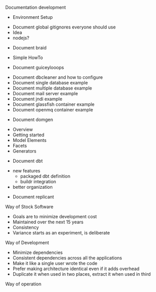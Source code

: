Documentation development

* Environment Setup
 - Document global gitignores everyone should use
 - Idea
 - nodejs?

* Document braid
 - Simple HowTo

* Document guiceylooops
 - Document dbcleaner and how to configure
 - Document single database example
 - Document multiple database example
 - Document mail server example
 - Document jndi example
 - Document glassfish container example
 - Document openmq container example

* Document domgen
 - Overview
 - Getting started
 - Model Elements
 - Facets
 - Generators

* Document dbt
 - new features
    - packaged dbt definition
    - buildr integration
 - better organization    

* Document replicant

Way of Stock Software
 - Goals are to minimize development cost 
 - Maintained over the next 15 years
 - Consistency
 - Variance starts as an experiment, is deliberate

Way of Development
 - Minimize dependencies
 - Consistent dependencies across all the applications
 - Make it like a single user wrote the code
 - Prefer making architecture identical even if it adds overhead
 - Duplicate it when used in two places, extract it when used in third

Way of operation

